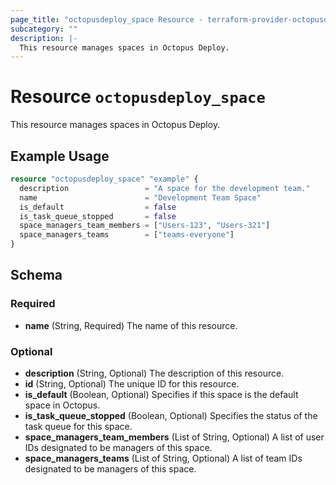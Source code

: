 ```yaml
---
page_title: "octopusdeploy_space Resource - terraform-provider-octopusdeploy"
subcategory: ""
description: |-
  This resource manages spaces in Octopus Deploy.
---
```


# Resource `octopusdeploy_space`

This resource manages spaces in Octopus Deploy.

## Example Usage

```terraform
resource "octopusdeploy_space" "example" {
  description                 = "A space for the development team."
  name                        = "Development Team Space"
  is_default                  = false
  is_task_queue_stopped       = false
  space_managers_team_members = ["Users-123", "Users-321"]
  space_managers_teams        = ["teams-everyone"]
}
```

## Schema

### Required

- **name** (String, Required) The name of this resource.

### Optional

- **description** (String, Optional) The description of this resource.
- **id** (String, Optional) The unique ID for this resource.
- **is_default** (Boolean, Optional) Specifies if this space is the default space in Octopus.
- **is_task_queue_stopped** (Boolean, Optional) Specifies the status of the task queue for this space.
- **space_managers_team_members** (List of String, Optional) A list of user IDs designated to be managers of this space.
- **space_managers_teams** (List of String, Optional) A list of team IDs designated to be managers of this space.


